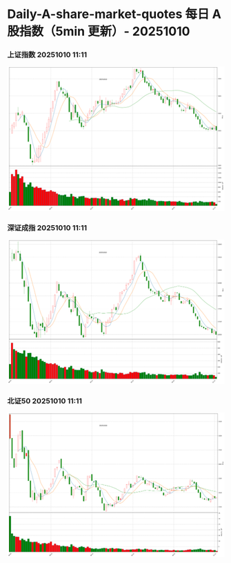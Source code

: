 
# Daily-A-share-market-quotes 每日 A 股指数（5min 更新）- 20251010

### 上证指数 20251010 11:11
![](./fig/2025/10/20251010-sh000001.png)

### 深证成指 20251010 11:11
![](./fig/2025/10/20251010-sz399001.png)

### 北证50 20251010 11:11
![](./fig/2025/10/20251010-bj899050.png)
